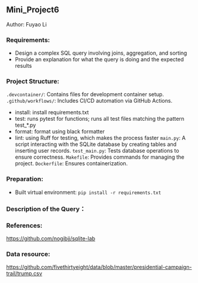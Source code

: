## Mini_Project6

Author: Fuyao Li

### Requirements:
+ Design a complex SQL query involving joins, aggregation, and sorting
+ Provide an explanation for what the query is doing and the expected results

### Project Structure:
`.devcontainer/`: Contains files for development container setup.
`.github/workflows/`: Includes CI/CD automation via GitHub Actions.
+ install: install requirements.txt
+ test: runs pytest for functions; runs all test files matching the pattern test_*.py
+ format: format using black formatter
+ lint: using Ruff for testing, which makes the process faster
`main.py`: A script interacting with the SQLite database by creating tables and inserting user records.
`test_main.py`: Tests database operations to ensure correctness.
`Makefile`: Provides commands for managing the project.
`Dockerfile`: Ensures containerization.

### Preparation:
+ Built virtual environment: `pip install -r requirements.txt`

### Description of the Query：



### References:
https://github.com/nogibjj/sqlite-lab
### Data resource:
https://github.com/fivethirtyeight/data/blob/master/presidential-campaign-trail/trump.csv